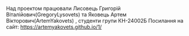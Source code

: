 Над проектом працювали Лисовець Григорій Віталійович(GregoryLysovets) та Яковець Артем Вікторович(ArtemYakovets) , студенти групи КН-24002Б Посилання на сайт: https://artemyakovets.github.io/1/ 
